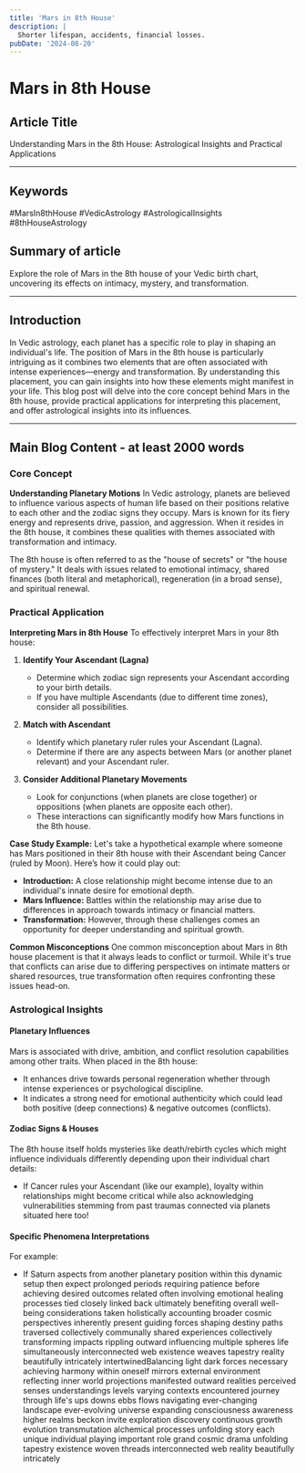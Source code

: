 ```yaml
---
title: 'Mars in 8th House'
description: |
  Shorter lifespan, accidents, financial losses.
pubDate: '2024-08-20'
---
```


# Mars in 8th House

## Article Title
Understanding Mars in the 8th House: Astrological Insights and Practical Applications

---

## Keywords
#MarsIn8thHouse #VedicAstrology #AstrologicalInsights #8thHouseAstrology

## Summary of article
Explore the role of Mars in the 8th house of your Vedic birth chart, uncovering its effects on intimacy, mystery, and transformation.

---

## Introduction
In Vedic astrology, each planet has a specific role to play in shaping an individual's life. The position of Mars in the 8th house is particularly intriguing as it combines two elements that are often associated with intense experiences—energy and transformation. By understanding this placement, you can gain insights into how these elements might manifest in your life. This blog post will delve into the core concept behind Mars in the 8th house, provide practical applications for interpreting this placement, and offer astrological insights into its influences.

---

## Main Blog Content - at least 2000 words

### Core Concept
**Understanding Planetary Motions**
In Vedic astrology, planets are believed to influence various aspects of human life based on their positions relative to each other and the zodiac signs they occupy. Mars is known for its fiery energy and represents drive, passion, and aggression. When it resides in the 8th house, it combines these qualities with themes associated with transformation and intimacy.

The 8th house is often referred to as the "house of secrets" or "the house of mystery." It deals with issues related to emotional intimacy, shared finances (both literal and metaphorical), regeneration (in a broad sense), and spiritual renewal.

### Practical Application
**Interpreting Mars in 8th House**
To effectively interpret Mars in your 8th house:

1. **Identify Your Ascendant (Lagna)**
   - Determine which zodiac sign represents your Ascendant according to your birth details.
   - If you have multiple Ascendants (due to different time zones), consider all possibilities.

2. **Match with Ascendant**
   - Identify which planetary ruler rules your Ascendant (Lagna).
   - Determine if there are any aspects between Mars (or another planet relevant) and your Ascendant ruler.

3. **Consider Additional Planetary Movements**
   - Look for conjunctions (when planets are close together) or oppositions (when planets are opposite each other).
   - These interactions can significantly modify how Mars functions in the 8th house.

**Case Study Example:**
Let's take a hypothetical example where someone has Mars positioned in their 8th house with their Ascendant being Cancer (ruled by Moon). Here’s how it could play out:

- **Introduction:** A close relationship might become intense due to an individual's innate desire for emotional depth.
- **Mars Influence:** Battles within the relationship may arise due to differences in approach towards intimacy or financial matters.
- **Transformation:** However, through these challenges comes an opportunity for deeper understanding and spiritual growth.

**Common Misconceptions**
One common misconception about Mars in 8th house placement is that it always leads to conflict or turmoil. While it's true that conflicts can arise due to differing perspectives on intimate matters or shared resources, true transformation often requires confronting these issues head-on.

### Astrological Insights
#### Planetary Influences
Mars is associated with drive, ambition, and conflict resolution capabilities among other traits. When placed in the 8th house:
- It enhances drive towards personal regeneration whether through intense experiences or psychological discipline.
- It indicates a strong need for emotional authenticity which could lead both positive (deep connections) & negative outcomes (conflicts).

#### Zodiac Signs & Houses
The 8th house itself holds mysteries like death/rebirth cycles which might influence individuals differently depending upon their individual chart details:
- If Cancer rules your Ascendant (like our example), loyalty within relationships might become critical while also acknowledging vulnerabilities stemming from past traumas connected via planets situated here too!

#### Specific Phenomena Interpretations
For example:
- If Saturn aspects from another planetary position within this dynamic setup then expect prolonged periods requiring patience before achieving desired outcomes related often involving emotional healing processes tied closely linked back ultimately benefiting overall well-being considerations taken holistically accounting broader cosmic perspectives inherently present guiding forces shaping destiny paths traversed collectively communally shared experiences collectively transforming impacts rippling outward influencing multiple spheres life simultaneously interconnected web existence weaves tapestry reality beautifully intricately intertwinedBalancing light dark forces necessary achieving harmony within oneself mirrors external environment reflecting inner world projections manifested outward realities perceived senses understandings levels varying contexts encountered journey through life's ups downs ebbs flows navigating ever-changing landscape ever-evolving universe expanding consciousness awareness higher realms beckon invite exploration discovery continuous growth evolution transmutation alchemical processes unfolding story each unique individual playing important role grand cosmic drama unfolding tapestry existence woven threads interconnected web reality beautifully intricately